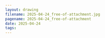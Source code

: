 ```yaml
---
layout: drawing
filename: 2025-04-24_free-of-attachment.jpg
pagename: 2025-04-24_free-of-attachment
date: 2025-04-24
tags:
---
```

